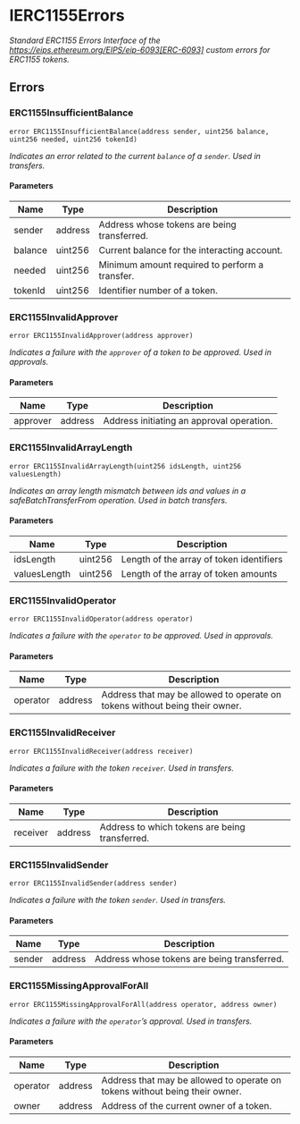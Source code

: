 # IERC1155Errors







*Standard ERC1155 Errors Interface of the https://eips.ethereum.org/EIPS/eip-6093[ERC-6093] custom errors for ERC1155 tokens.*



## Errors

### ERC1155InsufficientBalance

```solidity
error ERC1155InsufficientBalance(address sender, uint256 balance, uint256 needed, uint256 tokenId)
```



*Indicates an error related to the current `balance` of a `sender`. Used in transfers.*

#### Parameters

| Name | Type | Description |
|---|---|---|
| sender | address | Address whose tokens are being transferred. |
| balance | uint256 | Current balance for the interacting account. |
| needed | uint256 | Minimum amount required to perform a transfer. |
| tokenId | uint256 | Identifier number of a token. |

### ERC1155InvalidApprover

```solidity
error ERC1155InvalidApprover(address approver)
```



*Indicates a failure with the `approver` of a token to be approved. Used in approvals.*

#### Parameters

| Name | Type | Description |
|---|---|---|
| approver | address | Address initiating an approval operation. |

### ERC1155InvalidArrayLength

```solidity
error ERC1155InvalidArrayLength(uint256 idsLength, uint256 valuesLength)
```



*Indicates an array length mismatch between ids and values in a safeBatchTransferFrom operation. Used in batch transfers.*

#### Parameters

| Name | Type | Description |
|---|---|---|
| idsLength | uint256 | Length of the array of token identifiers |
| valuesLength | uint256 | Length of the array of token amounts |

### ERC1155InvalidOperator

```solidity
error ERC1155InvalidOperator(address operator)
```



*Indicates a failure with the `operator` to be approved. Used in approvals.*

#### Parameters

| Name | Type | Description |
|---|---|---|
| operator | address | Address that may be allowed to operate on tokens without being their owner. |

### ERC1155InvalidReceiver

```solidity
error ERC1155InvalidReceiver(address receiver)
```



*Indicates a failure with the token `receiver`. Used in transfers.*

#### Parameters

| Name | Type | Description |
|---|---|---|
| receiver | address | Address to which tokens are being transferred. |

### ERC1155InvalidSender

```solidity
error ERC1155InvalidSender(address sender)
```



*Indicates a failure with the token `sender`. Used in transfers.*

#### Parameters

| Name | Type | Description |
|---|---|---|
| sender | address | Address whose tokens are being transferred. |

### ERC1155MissingApprovalForAll

```solidity
error ERC1155MissingApprovalForAll(address operator, address owner)
```



*Indicates a failure with the `operator`’s approval. Used in transfers.*

#### Parameters

| Name | Type | Description |
|---|---|---|
| operator | address | Address that may be allowed to operate on tokens without being their owner. |
| owner | address | Address of the current owner of a token. |


